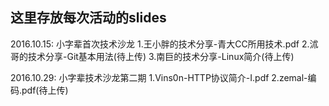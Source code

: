 ## 这里存放每次活动的slides
2016.10.15: 小字辈首次技术沙龙
  1.王小胖的技术分享-青大CC所用技术.pdf
  2.沭哥的技术分享-Git基本用法(待上传)
  3.南巨的技术分享-Linux简介(待上传)

2016.10.29: 小字辈技术沙龙第二期
  1.Vins0n-HTTP协议简介-I.pdf
  2.zemal-编码.pdf(待上传)
